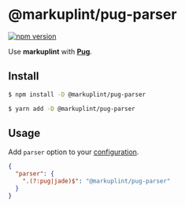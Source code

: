 # @markuplint/pug-parser

[![npm version](https://badge.fury.io/js/%40markuplint%2Fpug-parser.svg)](https://www.npmjs.com/package/@markuplint/pug-parser)

Use **markuplint** with [**Pug**](https://pugjs.org/).

## Install

```sh
$ npm install -D @markuplint/pug-parser

$ yarn add -D @markuplint/pug-parser
```

## Usage

Add `parser` option to your [configuration](https://markuplint.dev/configuration/#properties/parser).

```json
{
  "parser": {
    ".(?:pug|jade)$": "@markuplint/pug-parser"
  }
}
```
